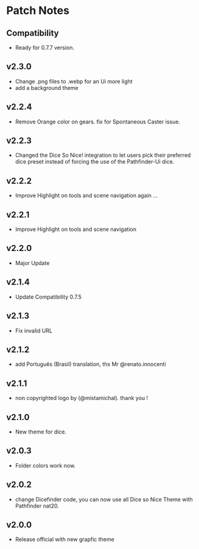 # Patch Notes

## Compatibility
- Ready for 0.7.7 version.

## v2.3.0
- Change .png files to .webp for an Ui more light
- add a background theme

## v2.2.4
- Remove Orange color on gears. fix for Spontaneous Caster issue.

## v2.2.3
- Changed the Dice So Nice! integration to let users pick their preferred dice preset instead of forcing the use of the Pathfinder-Ui dice.

## v2.2.2
- Improve Highlight on tools and scene navigation again ...

## v2.2.1
- Improve Highlight on tools and scene navigation
## v2.2.0
- Major Update

## v2.1.4
- Update Compatibility 0.7.5

## v2.1.3
- Fix invalid URL

## v2.1.2
- add Português (Brasil) translation, thx Mr @renato.innocenti

## v2.1.1
- non copyrighted logo by (@mistamichal). thank you ! 
## v2.1.0
- New theme for dice.

## v2.0.3
- Folder colors work now.

## v2.0.2
- change Dicefinder code, you can now use all Dice so Nice Theme with Pathfinder nat20.

## v2.0.0
- Release official with new grapfic theme
